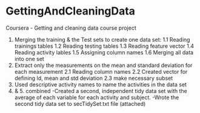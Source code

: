 # GettingAndCleaningData
Coursera - Getting and cleaning data course project
1. Merging the training & the Test sets to create one data set:
  1.1 Reading trainings tables
  1.2 Reading testing tables
  1.3 Reading feature vector
  1.4 Reading activity lables
  1.5 Assigning column names
  1.6 Merging all data into one set
2. Extract only the measurements on the mean and standard deviation for each measurement
  2.1 Reading column names
  2.2 Created vector for defining Id, mean and std deviation
  2.3 make necessary subset
3. Used descriptive activity names to name the activities in the data set
4. & 5. combined
   -Created a second, independent tidy data set with the average of each variable for each activity and subject.
   -Wrote the second tidy data set to secTidySet.txt file (attached)
